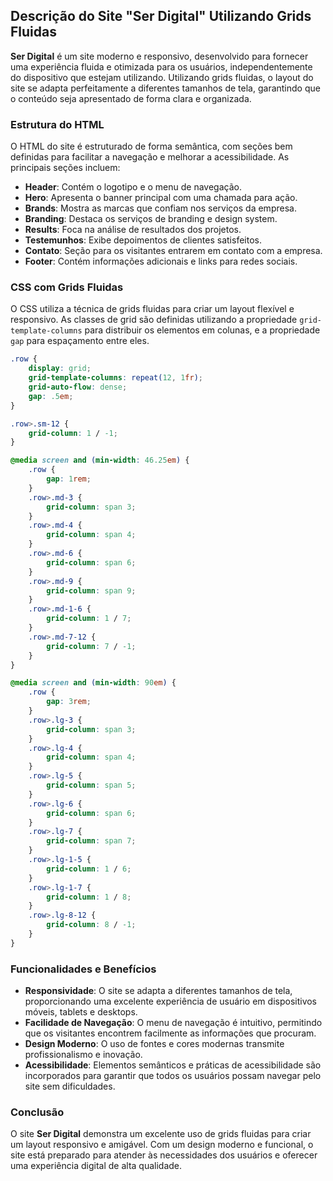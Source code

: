 ## Descrição do Site "Ser Digital" Utilizando Grids Fluidas

**Ser Digital** é um site moderno e responsivo, desenvolvido para fornecer uma experiência fluida e otimizada para os usuários, independentemente do dispositivo que estejam utilizando. Utilizando grids fluidas, o layout do site se adapta perfeitamente a diferentes tamanhos de tela, garantindo que o conteúdo seja apresentado de forma clara e organizada.

### Estrutura do HTML
O HTML do site é estruturado de forma semântica, com seções bem definidas para facilitar a navegação e melhorar a acessibilidade. As principais seções incluem:

- **Header**: Contém o logotipo e o menu de navegação.
- **Hero**: Apresenta o banner principal com uma chamada para ação.
- **Brands**: Mostra as marcas que confiam nos serviços da empresa.
- **Branding**: Destaca os serviços de branding e design system.
- **Results**: Foca na análise de resultados dos projetos.
- **Testemunhos**: Exibe depoimentos de clientes satisfeitos.
- **Contato**: Seção para os visitantes entrarem em contato com a empresa.
- **Footer**: Contém informações adicionais e links para redes sociais.

### CSS com Grids Fluidas
O CSS utiliza a técnica de grids fluidas para criar um layout flexível e responsivo. As classes de grid são definidas utilizando a propriedade `grid-template-columns` para distribuir os elementos em colunas, e a propriedade `gap` para espaçamento entre eles.

```css
.row {
    display: grid;
    grid-template-columns: repeat(12, 1fr);
    grid-auto-flow: dense;
    gap: .5em;
}

.row>.sm-12 {
    grid-column: 1 / -1;
}

@media screen and (min-width: 46.25em) {
    .row {
        gap: 1rem;
    }
    .row>.md-3 {
        grid-column: span 3;
    }
    .row>.md-4 {
        grid-column: span 4;
    }
    .row>.md-6 {
        grid-column: span 6;
    }
    .row>.md-9 {
        grid-column: span 9;
    }
    .row>.md-1-6 {
        grid-column: 1 / 7;
    }
    .row>.md-7-12 {
        grid-column: 7 / -1;
    }
}

@media screen and (min-width: 90em) {
    .row {
        gap: 3rem;
    }
    .row>.lg-3 {
        grid-column: span 3;
    }
    .row>.lg-4 {
        grid-column: span 4;
    }
    .row>.lg-5 {
        grid-column: span 5;
    }
    .row>.lg-6 {
        grid-column: span 6;
    }
    .row>.lg-7 {
        grid-column: span 7;
    }
    .row>.lg-1-5 {
        grid-column: 1 / 6;
    }
    .row>.lg-1-7 {
        grid-column: 1 / 8;
    }
    .row>.lg-8-12 {
        grid-column: 8 / -1;
    }
}
```

### Funcionalidades e Benefícios
- **Responsividade**: O site se adapta a diferentes tamanhos de tela, proporcionando uma excelente experiência de usuário em dispositivos móveis, tablets e desktops.
- **Facilidade de Navegação**: O menu de navegação é intuitivo, permitindo que os visitantes encontrem facilmente as informações que procuram.
- **Design Moderno**: O uso de fontes e cores modernas transmite profissionalismo e inovação.
- **Acessibilidade**: Elementos semânticos e práticas de acessibilidade são incorporados para garantir que todos os usuários possam navegar pelo site sem dificuldades.

### Conclusão
O site **Ser Digital** demonstra um excelente uso de grids fluidas para criar um layout responsivo e amigável. Com um design moderno e funcional, o site está preparado para atender às necessidades dos usuários e oferecer uma experiência digital de alta qualidade.

